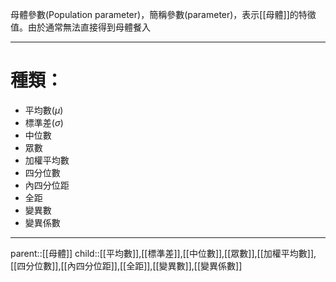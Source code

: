 母體參數(Population parameter)，簡稱參數(parameter)，表示[[母體]]的特徵值。由於通常無法直接得到母體餐入
- - -
# 種類：
- 平均數($\mu$)
- 標準差($\sigma$)
- 中位數
- 眾數
- 加權平均數
- 四分位數
- 內四分位距
- 全距
- 變異數
- 變異係數
- - -
parent::[[母體]]
child::[[平均數]],[[標準差]],[[中位數]],[[眾數]],[[加權平均數]],[[四分位數]],[[內四分位距]],[[全距]],[[變異數]],[[變異係數]]